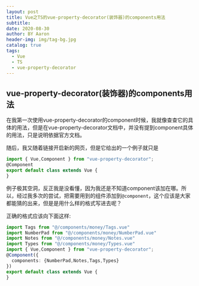 ```yaml
---
layout: post
title: Vue之TS的vue-property-decorator(装饰器)的components用法
subtitle:
date: 2020-08-30
author: BY Aaron
header-img: img/tag-bg.jpg
catalog: true
tags:
  - Vue
  - TS
  - vue-property-decorator
---
```


## vue-property-decorator(装饰器)的components用法

在我第一次使用vue-property-decorator的component时候，我就像查查它的具体的用法，但是在vue-property-decorator文档中，并没有提到component具体的用法，只是说明依据官方文档。

随后，我又随着链接开启新的网页，但是它给出的一个例子就只是
```typescript
import { Vue,Component } from "vue-property-decorator";
@Component
export default class extends Vue {
}
```

例子极其空洞，反正我是没看懂，因为我还是不知道component该加在哪。所以，经过我多次的尝试，把需要用到的组件添加到`@component`，这个应该是大家都能猜的出来，但是是用什么样的格式写进去呢？

正确的格式应该向下面这样:
```typescript
import Tags from "@/components/money/Tags.vue"
import NumberPad from "@/components/money/NumberPad.vue"
import Notes from "@/components/money/Notes.vue"
import Types from "@/components/money/Types.vue"
import { Vue,Component } from "vue-property-decorator";
@Component({
  components: {NumberPad,Notes,Tags,Types}
})
export default class extends Vue {
}
```